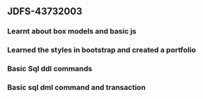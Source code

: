 ## JDFS-43732003

### Learnt about box models and basic js

### Learned the styles in bootstrap and created a portfolio

### Basic Sql ddl commands

### Basic sql dml command and transaction

